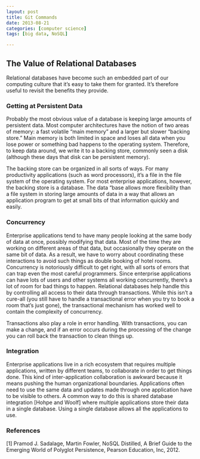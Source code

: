 ```yaml
---
layout: post
title: Git Commands
date: 2013-08-21
categories: [computer science]
tags: [big data, NoSQL]

---
```

## The Value of Relational Databases
Relational databases have become such an embedded part of our computing culture that it’s easy to take them for granted. It’s therefore useful to revisit the benefits they provide.

### Getting at Persistent Data
Probably the most obvious value of a database is keeping large amounts of persistent data. Most computer architectures have the notion of two areas of memory: a fast volatile “main memory” and a larger but slower “backing store.” Main memory is both limited in space and loses all data when you lose power or something bad happens to the operating system. Therefore, to keep data around, we write it to a backing store, commonly seen a disk (although these days that disk can be persistent memory).

The backing store can be organized in all sorts of ways. For many productivity applications (such as word processors), it’s a file in the file system of the operating system. For most enterprise applications, however, the backing store is a database. The data “base allows more flexibility than a file system in storing large amounts of data in a way that allows an application program to get at small bits of that information quickly and easily.

### Concurrency
Enterprise applications tend to have many people looking at the same body of data at once, possibly modifying that data. Most of the time they are working on different areas of that data, but occasionally they operate on the same bit of data. As a result, we have to worry about coordinating these interactions to avoid such things as double booking of hotel rooms.
Concurrency is notoriously difficult to get right, with all sorts of errors that can trap even the most careful programmers. Since enterprise applications can have lots of users and other systems all working concurrently, there’s a lot of room for bad things to happen. Relational databases help handle this by controlling all access to their data through transactions. While this isn’t a cure-all (you still have to handle a transactional error when you try to book a room that’s just gone), the transactional mechanism has worked well to contain the complexity of concurrency.

Transactions also play a role in error handling. With transactions, you can make a change, and if an error occurs during the processing of the change you can roll back the transaction to clean things up.

### Integration
Enterprise applications live in a rich ecosystem that requires multiple applications, written by different teams, to collaborate in order to get things done. This kind of inter-application collaboration is awkward because it means pushing the human organizational boundaries. Applications often need to use the same data and updates made through one application have to be visible to others.
A common way to do this is shared database integration [Hohpe and Woolf] where multiple applications store their data in a single database. Using a single database allows all the applications to use.

### References
[1] Pramod J. Sadalage, Martin Fowler, NoSQL Distilled, A Brief Guide to the Emerging World of Polyglot Persistence, Pearson Education, Inc, 2012.